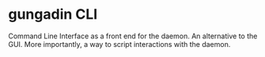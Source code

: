 # gungadin CLI

Command Line Interface as a front end for the daemon. An alternative to the
GUI. More importantly, a way to script interactions with the daemon.

